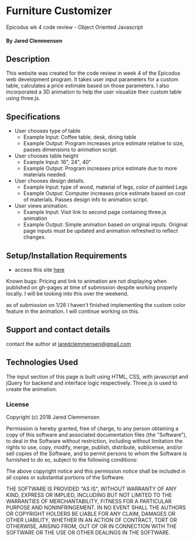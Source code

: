 # Furniture Customizer
Epicodus wk 4 code review - Object Oriented Javascript

#### By Jared Clemmensen

## Description

This website was created for the code review in week 4 of the Epicodus web development program. It takes user input parameters for a custom table, calculates a price estimate based on those parameters. I also incorporated a 3D animation to help the user visualize their custom table using three.js.


## Specifications
* User chooses type of table
  * Example Input: Coffee table, desk, dining table
  * Example Output: Program increases price estimate relative to size, passes dimensions to animation script.
* User chooses table height
  * Example Input: 16", 24", 40"
  * Example Output: Program increases price estimate due to more materials needed.
* User chooses design details.
  * Example Input: type of wood, material of legs, color of painted Legs
  * Example Output: Computer increases price estimate based on cost of materials. Passes design info to animation script.
* User views animation.
  * Example Input: Visit link to second page containing three.js animation
  * Example Output: Simple animation based on original inputs. Original page inputs must be updated and animation refreshed to reflect changes.

## Setup/Installation Requirements

* access this site <a href="https://wh0pper.github.io/customizer">here</a>

Known bugs:
Pricing and link to animation are not displaying when published on gh-pages at time of submission despite working properly locally. I will be looking into this over the weekend.

as of submission on 1/26 I haven't finished implementing the custom color feature in the animation. I will continue working on this.

## Support and contact details

contact the author at jaredclemmensen@gmail.com

## Technologies Used

The input section of this page is built using HTML, CSS, with javascript and jQuery for backend and interface logic respectively. Three.js is used to create the animation.


### License

Copyright (c) 2018 Jared Clemmensen

Permission is hereby granted, free of charge, to any person obtaining a copy of this software and associated documentation files (the "Software"), to deal in the Software without restriction, including without limitation the rights to use, copy, modify, merge, publish, distribute, sublicense, and/or sell copies of the Software, and to permit persons to whom the Software is furnished to do so, subject to the following conditions:

The above copyright notice and this permission notice shall be included in all copies or substantial portions of the Software.

THE SOFTWARE IS PROVIDED "AS IS", WITHOUT WARRANTY OF ANY KIND, EXPRESS OR IMPLIED, INCLUDING BUT NOT LIMITED TO THE WARRANTIES OF MERCHANTABILITY, FITNESS FOR A PARTICULAR PURPOSE AND NONINFRINGEMENT. IN NO EVENT SHALL THE AUTHORS OR COPYRIGHT HOLDERS BE LIABLE FOR ANY CLAIM, DAMAGES OR OTHER LIABILITY, WHETHER IN AN ACTION OF CONTRACT, TORT OR OTHERWISE, ARISING FROM, OUT OF OR IN CONNECTION WITH THE SOFTWARE OR THE USE OR OTHER DEALINGS IN THE SOFTWARE.
